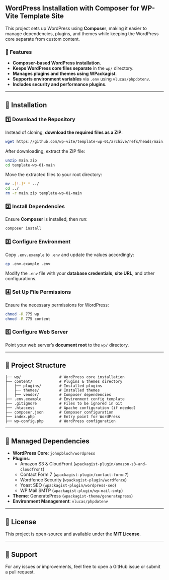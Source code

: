 ## WordPress Installation with Composer for WP-Vite Template Site

This project sets up WordPress using **Composer**, making it easier to manage dependencies, plugins, and themes while keeping the WordPress core separate from custom content.

### 📌 Features

- **Composer-based WordPress installation**.
- **Keeps WordPress core files separate** in the `wp/` directory.
- **Manages plugins and themes using WPackagist**.
- **Supports environment variables** via `.env` using `vlucas/phpdotenv`.
- **Includes security and performance plugins**.

---

## 🚀 Installation

### 1️⃣ Download the Repository
Instead of cloning, **download the required files as a ZIP**:

```bash
wget https://github.com/wp-vite/template-wp-01/archive/refs/heads/main.zip
```

After downloading, extract the ZIP file:
```bash
unzip main.zip
cd template-wp-01-main
```

Move the extracted files to your root directory:
```bash
mv .[!.]* * ../
cd ../
rm -r main.zip template-wp-01-main
```

### 2️⃣ Install Dependencies
Ensure **Composer** is installed, then run:
```bash
composer install
```

### 3️⃣ Configure Environment
Copy `.env.example` to `.env` and update the values accordingly:
```bash
cp .env.example .env
```
Modify the `.env` file with your **database credentials**, **site URL**, and other configurations.

### 4️⃣ Set Up File Permissions
Ensure the necessary permissions for WordPress:
```bash
chmod -R 775 wp
chmod -R 775 content
```

### 5️⃣ Configure Web Server
Point your web server’s **document root** to the `wp/` directory.

---

## 📂 Project Structure
```
├── wp/                 # WordPress core installation
├── content/            # Plugins & themes directory
│   ├── plugins/        # Installed plugins
│   ├── themes/         # Installed themes
│   ├── vendor/         # Composer dependencies
├── .env.example        # Environment config template
├── .gitignore          # Files to be ignored in Git
├── .htaccess           # Apache configuration (if needed)
├── composer.json       # Composer configuration
├── index.php           # Entry point for WordPress
├── wp-config.php       # WordPress configuration
```

---

## 🔌 Managed Dependencies

- **WordPress Core**: `johnpbloch/wordpress`
- **Plugins**:
  - Amazon S3 & CloudFront (`wpackagist-plugin/amazon-s3-and-cloudfront`)
  - Contact Form 7 (`wpackagist-plugin/contact-form-7`)
  - Wordfence Security (`wpackagist-plugin/wordfence`)
  - Yoast SEO (`wpackagist-plugin/wordpress-seo`)
  - WP Mail SMTP (`wpackagist-plugin/wp-mail-smtp`)
- **Theme**: GeneratePress (`wpackagist-theme/generatepress`)
- **Environment Management**: `vlucas/phpdotenv`

---

## 📜 License
This project is open-source and available under the **MIT License**.

---

## 📧 Support
For any issues or improvements, feel free to open a GitHub issue or submit a pull request.